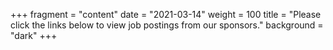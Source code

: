 +++
fragment = "content"
date = "2021-03-14"
weight = 100
title = "Please click the links below to view job postings from our sponsors."
background = "dark"
+++
